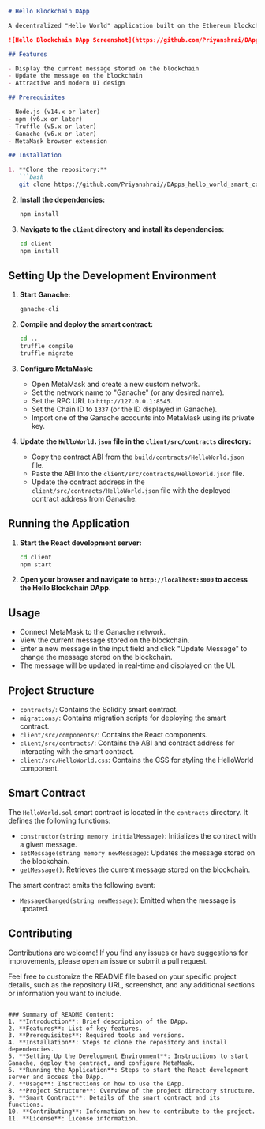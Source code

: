 ```markdown
# Hello Blockchain DApp

A decentralized "Hello World" application built on the Ethereum blockchain using Solidity, React, and Web3.js.

![Hello Blockchain DApp Screenshot](https://github.com/Priyanshrai/DApps_hello_world_smart_contract/assets/105690577/03a41b06-2ec8-49fb-a888-d0cac22d50c6)

## Features

- Display the current message stored on the blockchain
- Update the message on the blockchain
- Attractive and modern UI design

## Prerequisites

- Node.js (v14.x or later)
- npm (v6.x or later)
- Truffle (v5.x or later)
- Ganache (v6.x or later)
- MetaMask browser extension

## Installation

1. **Clone the repository:**
   ```bash
   git clone https://github.com/Priyanshrai//DApps_hello_world_smart_contract.git  
   ```

2. **Install the dependencies:**
   ```bash
   npm install
   ```

3. **Navigate to the `client` directory and install its dependencies:**
   ```bash
   cd client
   npm install
   ```

## Setting Up the Development Environment

1. **Start Ganache:**
   ```bash
   ganache-cli
   ```

2. **Compile and deploy the smart contract:**
   ```bash
   cd ..
   truffle compile
   truffle migrate
   ```

3. **Configure MetaMask:**
   - Open MetaMask and create a new custom network.
   - Set the network name to "Ganache" (or any desired name).
   - Set the RPC URL to `http://127.0.0.1:8545`.
   - Set the Chain ID to `1337` (or the ID displayed in Ganache).
   - Import one of the Ganache accounts into MetaMask using its private key.

4. **Update the `HelloWorld.json` file in the `client/src/contracts` directory:**
   - Copy the contract ABI from the `build/contracts/HelloWorld.json` file.
   - Paste the ABI into the `client/src/contracts/HelloWorld.json` file.
   - Update the contract address in the `client/src/contracts/HelloWorld.json` file with the deployed contract address from Ganache.

## Running the Application

1. **Start the React development server:**
   ```bash
   cd client
   npm start
   ```

2. **Open your browser and navigate to `http://localhost:3000` to access the Hello Blockchain DApp.**

## Usage

- Connect MetaMask to the Ganache network.
- View the current message stored on the blockchain.
- Enter a new message in the input field and click "Update Message" to change the message stored on the blockchain.
- The message will be updated in real-time and displayed on the UI.

## Project Structure

- `contracts/`: Contains the Solidity smart contract.
- `migrations/`: Contains migration scripts for deploying the smart contract.
- `client/src/components/`: Contains the React components.
- `client/src/contracts/`: Contains the ABI and contract address for interacting with the smart contract.
- `client/src/HelloWorld.css`: Contains the CSS for styling the HelloWorld component.

## Smart Contract

The `HelloWorld.sol` smart contract is located in the `contracts` directory. It defines the following functions:

- `constructor(string memory initialMessage)`: Initializes the contract with a given message.
- `setMessage(string memory newMessage)`: Updates the message stored on the blockchain.
- `getMessage()`: Retrieves the current message stored on the blockchain.

The smart contract emits the following event:

- `MessageChanged(string newMessage)`: Emitted when the message is updated.

## Contributing

Contributions are welcome! If you find any issues or have suggestions for improvements, please open an issue or submit a pull request.


Feel free to customize the README file based on your specific project details, such as the repository URL, screenshot, and any additional sections or information you want to include.
```

### Summary of README Content:
1. **Introduction**: Brief description of the DApp.
2. **Features**: List of key features.
3. **Prerequisites**: Required tools and versions.
4. **Installation**: Steps to clone the repository and install dependencies.
5. **Setting Up the Development Environment**: Instructions to start Ganache, deploy the contract, and configure MetaMask.
6. **Running the Application**: Steps to start the React development server and access the DApp.
7. **Usage**: Instructions on how to use the DApp.
8. **Project Structure**: Overview of the project directory structure.
9. **Smart Contract**: Details of the smart contract and its functions.
10. **Contributing**: Information on how to contribute to the project.
11. **License**: License information.

